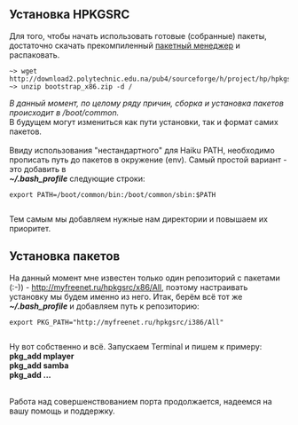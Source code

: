 ## Установка HPKGSRC ##
Для того, чтобы начать использовать готовые (собранные) пакеты, достаточно скачать прекомпиленный [пакетный менеджер](http://sourceforge.net/projects/hpkgsrc/files/?source=navbar) и распаковать.
```
~> wget http://download2.polytechnic.edu.na/pub4/sourceforge/h/project/hp/hpkgsrc/bootstrap_x86.zip
~> unzip bootstrap_x86.zip -d /
```
_В данный момент, по целому ряду причин, сборка и установка пакетов происходит в /boot/common._<br>
В будущем могут измениться как пути установки, так и формат самих пакетов. <br><br>
Ввиду использования "нестандартного" для Haiku PATH, необходимо прописать путь до пакетов в окружение (env). Самый простой вариант - это добавить в<br>
<b><i>~/.bash_profile</i></b>  следующие строки: <br>
<pre><code>export PATH=/boot/common/bin:/boot/common/sbin:$PATH<br>
</code></pre>
Тем самым мы добавляем нужные нам директории и повышаем их приоритет.<br>
<h2>Установка пакетов</h2>
На данный момент мне известен только один репозиторий с пакетами (:-)) - <a href='http://myfreenet.ru/hpkgsrc/x86/All'>http://myfreenet.ru/hpkgsrc/x86/All</a>, поэтому настраивать установку мы будем именно из него. Итак, берём всё тот же <b><i>~/.bash_profile</i></b> и добавляем путь к репозиторию:<br>
<pre><code>export PKG_PATH="http://myfreenet.ru/hpkgsrc/i386/All"<br>
</code></pre>
Ну вот собственно и всё. Запускаем Terminal и пишем к примеру: <br>
<b>pkg_add mplayer</b> <br>
<b>pkg_add samba</b> <br>
<b>pkg_add ...</b> <br><br>

Работа над совершенствованием порта продолжается, надеемся на вашу помощь и поддержку.